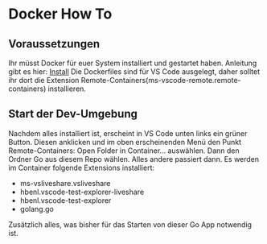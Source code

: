 # Docker How To
## Voraussetzungen
Ihr müsst Docker für euer System installiert und gestartet haben.
Anleitung gibt es hier: [Install](https://docs.docker.com/engine/install/)
Die Dockerfiles sind für VS Code ausgelegt, daher solltet ihr dort die Extension Remote-Containers(ms-vscode-remote.remote-containers) installieren.

## Start der Dev-Umgebung
Nachdem alles installiert ist, erscheint in VS Code unten links ein grüner Button. Diesen anklicken und im oben erscheinenden Menü den Punkt Remote-Containers: Open Folder in Container... auswählen. Dann den Ordner Go aus diesem Repo wählen. Alles andere passiert dann.
Es werden im Container folgende Extensions installiert: 
- ms-vsliveshare.vsliveshare
- hbenl.vscode-test-explorer-liveshare
- hbenl.vscode-test-explorer
- golang.go

Zusätzlich alles, was bisher für das Starten von dieser Go App notwendig ist. 